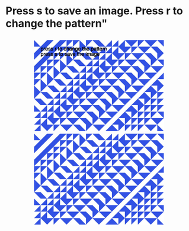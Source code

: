 <h1>Press s to save an image. Press r to change the pattern"
<p align="center">
  <img src="https://github.com/krismadden/ABC-Always-Be-Coding/blob/master/2019:02:22/pattern02.jpg?raw=true" width="350" alt="feb 22 2019 image of sketch">
  <br>
  <img src="https://github.com/krismadden/ABC-Always-Be-Coding/blob/master/2019:02:22/pattern01.jpg?raw=true" width="350" alt="feb 22 2019 image of sketch">
</p>
